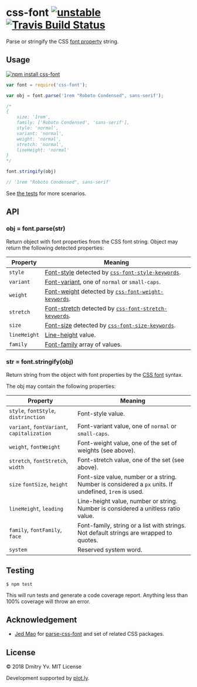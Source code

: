 # css-font [![unstable](https://img.shields.io/badge/stability-unstable-orange.svg)](http://github.com/badges/stability-badges) [![Travis Build Status](https://img.shields.io/travis/dy/css-font.svg?label=test)](https://travis-ci.org/dy/css-font)

Parse or stringify the CSS [font property](https://developer.mozilla.org/en-US/docs/Web/CSS/font) string.

## Usage

[![npm install css-font](https://nodei.co/npm/css-font.png?mini=true)](https://npmjs.org/package/css-font/)

```js
var font = require('css-font');

var obj = font.parse('1rem "Roboto Condensed", sans-serif');

/*
{
	size: '1rem',
	family: ['Roboto Condensed', 'sans-serif'],
	style: 'normal',
	variant: 'normal',
	weight: 'normal',
	stretch: 'normal',
	lineHeight: 'normal'
}
*/

font.stringify(obj)

// '1rem "Roboto Condensed", sans-serif'
```

See [the tests](https://github.com/dy/css-font/blob/master/test/index.js) for more scenarios.


## API

### obj = font.parse(str)

Return object with font properties from the CSS font string. Object may return the following detected properties:

Property | Meaning
---|---
`style` | [Font-style](https://developer.mozilla.org/en-US/docs/Web/CSS/font-style) detected by [`css-font-style-keywords`](https://npmjs.org/package/css-font-style-keywords).
`variant` | [Font-variant](https://developer.mozilla.org/en-US/docs/Web/CSS/font#font-variant-css21), one of `normal` or `small-caps`.
`weight` | [Font-weight](https://developer.mozilla.org/en-US/docs/Web/CSS/font-weight) detected by [`css-font-weight-keywords`](https://npmjs.org/package/css-font-weight-keywords).
`stretch` | [Font-stretch](https://developer.mozilla.org/en-US/docs/Web/CSS/font-stretch) detected by [`css-font-stretch-keywords`](https://npmjs.org/package/css-font-stretch-keywords).
`size` | [Font-size](https://developer.mozilla.org/en-US/docs/Web/CSS/font-size) detected by [`css-font-size-keywords`](https://npmjs.org/package/css-font-size-keywords).
`lineHeight` | [Line-height](https://developer.mozilla.org/en-US/docs/Web/CSS/line-height) value.
`family` | [Font-family](https://developer.mozilla.org/en-US/docs/Web/CSS/font-family) array of values.

### str = font.stringify(obj)

Return string from the object with font properties by the [CSS font](https://developer.mozilla.org/en-US/docs/Web/CSS/font) syntax.

The obj may contain the following properties:

Property | Meaning
---|---
`style`, `fontStyle`, `distrinction` | Font-style value.
`variant`, `fontVariant`, `capitalization` | Font-variant value, one of `normal` or `small-caps`.
`weight`, `fontWeight` | Font-weight value, one of the set of weights (see above).
`stretch`, `fontStretch`, `width` | Font-stretch value, one of the set (see above).
`size` `fontSize`, `height` | Font-size value, number or a string. Number is considered a `px` units. If undefined, `1rem` is used.
`lineHeight`, `leading` | Line-height value, number or string. Number is considered a unitless ratio value.
`family`, `fontFamily`, `face` | Font-family, string or a list with strings. Not default strings are wrapped to quotes.
`system` | Reserved system word.


## Testing

```
$ npm test
```

This will run tests and generate a code coverage report. Anything less than 100% coverage will throw an error.


## Acknowledgement

* [Jed Mao](https://github.com/jedmao) for [parse-css-font](https://github.com/jedmao/parse-css-font) and set of related CSS packages.


## License

© 2018 Dmitry Yv. MIT License

Development supported by [plot.ly](https://github.com/plotly/).
